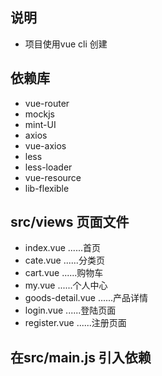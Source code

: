 ## 说明
- 项目使用vue cli 创建

## 依赖库
- vue-router
- mockjs
- mint-UI
- axios
- vue-axios
- less
- less-loader
- vue-resource
- lib-flexible

## src/views 页面文件
- index.vue ......首页
- cate.vue ......分类页
- cart.vue ......购物车
- my.vue ......个人中心
- goods-detail.vue ......产品详情
- login.vue ......登陆页面
- register.vue ......注册页面

## 在src/main.js 引入依赖